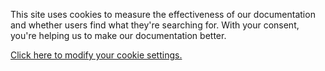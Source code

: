 This site uses cookies to measure the effectiveness of our documentation and whether users find what
they're searching for. With your consent, you're helping us to make our documentation better.

[Click here to modify your cookie settings.](#__consent)
